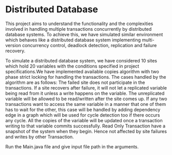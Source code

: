 # Distributed Database
This project aims to understand the functionality and the complexities involved in handling  multiple transactions concurrently by distributed database systems. To achieve this, we have simulated similar environment which behaves like a distributed database system  implementing  multi-version concurrency control, deadlock detection, replication and failure recovery. 

To simulate a distributed database system, we have considered 10 sites which hold 20 variables with the conditions specified in project specifications.We have implemented available copies algorithm with two phase strict locking for handling the transactions. The cases handled by the algorithm are as follows:
The failed site does not participate in the transactions.
If a site recovers after failure, it will not let a replicated variable being read from it unless a write happens on the variable.
The unreplicated variable will be allowed to be read/written after the site comes up.
If any two transactions want to access the same variable in a manner that one of them has to wait for the other, this case will be handled by adding dependency edge in a graph which will be used  for cycle detection too if there occurs any cycle.
All the copies of the variable  will be updated once a transaction writing to that variable commits successfully.
Read Only Transaction have a snapshot of the system when they begin. Hence not affected by site failures and writes by other Transaction. 

Run the Main.java file and give input file path in the arguments.
